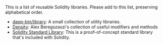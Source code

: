 This is a list of reusable Solidity libraries. Please add to this list, preserving alphabetical order.

* [dapp-bin/library](https://github.com/ethereum/dapp-bin/tree/master/library): A small collection of utility libraries.
* [Density](https://github.com/axic/density): Alex Beregszaszi's collection of useful modifiers and methods
* [Solidity Standard Library](https://github.com/ethereum/wiki/wiki/Solidity-standard-library): This is a proof-of-concept standard library that's included with Solidity.